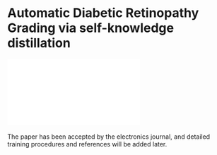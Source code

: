 # Automatic Diabetic Retinopathy Grading via self-knowledge distillation

![SKD Architecture](luo3.pdf)

The paper has been accepted by the electronics journal, and detailed training procedures and references will be added later.
